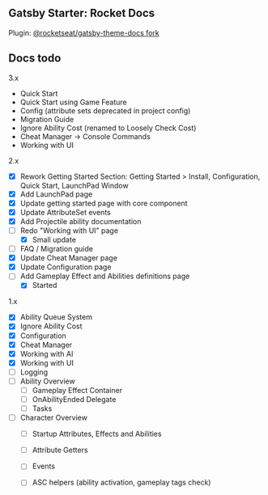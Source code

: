## Gatsby Starter: Rocket Docs

Plugin: [@rocketseat/gatsby-theme-docs fork](https://github.com/mklabs/gatsby-themes/tree/main/%40rocketseat/gatsby-theme-docs)

## Docs todo

3.x

- Quick Start
- Quick Start using Game Feature
- Config (attribute sets deprecated in project config)
- Migration Guide
- Ignore Ability Cost (renamed to Loosely Check Cost)
- Cheat Manager -> Console Commands
- Working with UI

2.x

- [x] Rework Getting Started Section: Getting Started > Install, Configuration, Quick Start, LaunchPad Window
- [x] Add LaunchPad page
- [x] Update getting started page with core component
- [x] Update AttributeSet events
- [x] Add Projectile ability documentation
- [ ] Redo "Working with UI" page
  - [x] Small update
- [ ] FAQ / Migration guide
- [x] Update Cheat Manager page
- [x] Update Configuration page
- [ ] Add Gameplay Effect and Abilities definitions page
  - [x] Started

1.x

- [x] Ability Queue System
- [x] Ignore Ability Cost
- [x] Configuration
- [x] Cheat Manager
- [x] Working with AI
- [x] Working with UI
- [ ] Logging
- [ ] Ability Overview
  - [ ] Gameplay Effect Container
  - [ ] OnAbilityEnded Delegate
  - [ ] Tasks
- [ ] Character Overview
  - [ ] Startup Attributes, Effects and Abilities
  - [ ] Attribute Getters
  - [ ] Events
  - [ ] ASC helpers (ability activation, gameplay tags check)

